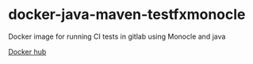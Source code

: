 # docker-java-maven-testfxmonocle
Docker image for running CI tests in gitlab using Monocle and java


[Docker hub](https://hub.docker.com/r/krissrex/docker-java8-maven-testfxmonocle/)
